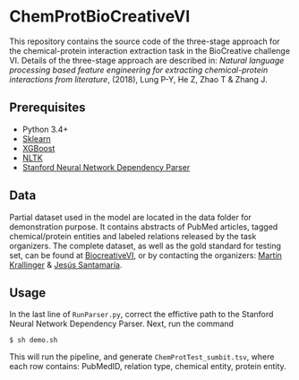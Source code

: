# ChemProtBioCreativeVI
This repository contains the source code of the three-stage approach for the chemical-protein interaction extraction task in the BioCreative challenge VI. Details of the three-stage approach are described in: *Natural language processing based feature engineering for extracting chemical-protein interactions from literature*, (2018), Lung P-Y, He Z, Zhao T & Zhang J.

## Prerequisites
* Python 3.4+
* [Sklearn](http://scikit-learn.org/stable/install.html)
* [XGBoost](https://xgboost.readthedocs.io/en/latest/build.html)
* [NLTK](https://www.nltk.org/install.html)
* [Stanford Neural Network Dependency Parser](https://stanfordnlp.github.io/CoreNLP/)

## Data 
Partial dataset used in the model are located in the data folder for demonstration purpose. It contains abstracts of PubMed articles, tagged chemical/protein entities and labeled relations released by the task organizers. The complete dataset, as well as the gold standard for testing set, can be found at [BiocreativeVI](http://www.biocreative.org/resources/corpora/chemprot-corpus-biocreative-vi/), or by contacting the organizers: [Martin Krallinger](krallinger.martin@gmail.com) & [Jesús Santamaría](jesus.sant@telefonica.net). 

## Usage
In the last line of `RunParser.py`, correct the effictive path to the Stanford Neural Network Dependency Parser. Next, run the command 
```
$ sh demo.sh
```
This will run the pipeline, and generate `ChemProtTest_sumbit.tsv`, where each row contains: PubMedID, relation type, chemical entity, protein entity.  
